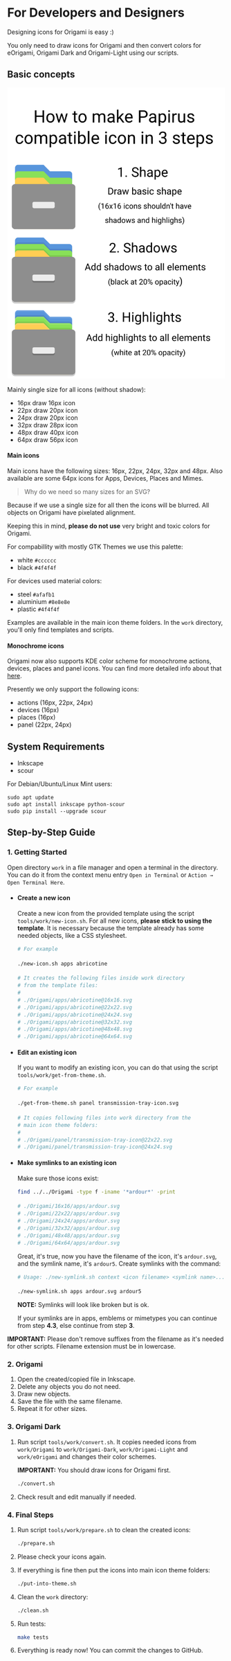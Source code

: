 # For Developers and Designers

Designing icons for Origami is easy :)

You only need to draw icons for Origami and then convert colors for eOrigami, Origami Dark and Origami-Light using our scripts.

## Basic concepts

![Guidelines to drawing icons](guidelines.png)

Mainly single size for all icons (without shadow):

- 16px draw 16px icon
- 22px draw 20px icon
- 24px draw 20px icon
- 32px draw 28px icon
- 48px draw 40px icon
- 64px draw 56px icon

#### Main icons

Main icons have the following sizes: 16px, 22px, 24px, 32px and 48px. Also available are some 64px icons for Apps, Devices, Places and Mimes.

> Why do we need so many sizes for an SVG?

Because if we use a single size for all then the icons will be blurred. All objects on Origami have pixelated alignment.

Keeping this in mind, **please do not use** very bright and toxic colors for Origami.

For compabillity with mostly GTK Themes we use this palette:

- white `#cccccc`
- black `#4f4f4f`

For devices used material colors:

- steel `#afafb1`
- aluminium `#8e8e8e`
- plastic `#4f4f4f`

Examples are available in the main icon theme folders. In the `work` directory, you'll only find templates and scripts.

#### Monochrome icons

Origami now also supports KDE color scheme for monochrome actions, devices, places and panel icons. You can find more detailed info about that [here](https://techbase.kde.org/Development/Tutorials/Plasma5/ThemeDetails#Colors).

Presently we only support the following icons:

- actions (16px, 22px, 24px)
- devices (16px)
- places (16px)
- panel (22px, 24px)

## System Requirements

- Inkscape
- scour

For Debian/Ubuntu/Linux Mint users:

```
sudo apt update
sudo apt install inkscape python-scour
sudo pip install --upgrade scour
```

## Step-by-Step Guide

### 1. Getting Started

Open directory `work` in a file manager and open a terminal in the directory. You can do it from the context menu entry `Open in Terminal` or `Action → Open Terminal Here`.

- #### Create a new icon

    Create a new icon from the provided template using the script `tools/work/new-icon.sh`. For all new icons, **please stick to using the template**. It is necessary because the template already has some needed objects, like a CSS stylesheet.

    ```sh
    # For example

    ./new-icon.sh apps abricotine

    # It creates the following files inside work directory
    # from the template files:
    #
    # ./Origami/apps/abricotine@16x16.svg
    # ./Origami/apps/abricotine@22x22.svg
    # ./Origami/apps/abricotine@24x24.svg
    # ./Origami/apps/abricotine@32x32.svg
    # ./Origami/apps/abricotine@48x48.svg
    # ./Origami/apps/abricotine@64x64.svg
    ```

- #### Edit an existing icon

    If you want to modify an existing icon, you can do that using the script `tools/work/get-from-theme.sh`.

    ```sh
    # For example

    ./get-from-theme.sh panel transmission-tray-icon.svg

    # It copies following files into work directory from the
    # main icon theme folders:
    #
    # ./Origami/panel/transmission-tray-icon@22x22.svg
    # ./Origami/panel/transmission-tray-icon@24x24.svg
    ```

- #### Make symlinks to an existing icon

    Make sure those icons exist:

    ```sh
    find ../../Origami -type f -iname '*ardour*' -print

    # ./Origami/16x16/apps/ardour.svg
    # ./Origami/22x22/apps/ardour.svg
    # ./Origami/24x24/apps/ardour.svg
    # ./Origami/32x32/apps/ardour.svg
    # ./Origami/48x48/apps/ardour.svg
    # ./Origami/64x64/apps/ardour.svg
    ```

    Great, it's true, now you have the filename of the icon, it's `ardour.svg`, and the symlink name, it's `ardour5`. Create symlinks with the command:

    ```sh
    # Usage: ./new-symlink.sh context <icon filename> <symlink name>...

    ./new-symlink.sh apps ardour.svg ardour5
    ```

    **NOTE:** Symlinks will look like broken but is ok.

    If your symlinks are in apps, emblems or mimetypes you can continue from step **4.3**, else continue from step **3**.

**IMPORTANT:** Please don't remove suffixes from the filename as it's needed for other scripts. Filename extension must be in lowercase.

### 2. Origami

1. Open the created/copied file in Inkscape.
2. Delete any objects you do not need.
3. Draw new objects.
4. Save the file with the same filename.
5. Repeat it for other sizes.

### 3. Origami Dark

1. Run script `tools/work/convert.sh`. It copies needed icons from `work/Origami` to `work/Origami-Dark`, `work/Origami-Light` and `work/eOrigami` and changes their color schemes.

    **IMPORTANT:** You should draw icons for Origami first.

    ```sh
    ./convert.sh
    ```

2. Check result and edit manually if needed.

### 4. Final Steps

1. Run script `tools/work/prepare.sh` to clean the created icons:

    ```sh
    ./prepare.sh
    ```

2. Please check your icons again.
3. If everything is fine then put the icons into main icon theme folders:

    ```sh
    ./put-into-theme.sh
    ```

4. Clean the `work` directory:

    ```sh
    ./clean.sh
    ```

5. Run tests:

    ```sh
    make tests
    ```

6. Everything is ready now! You can commit the changes to GitHub.
